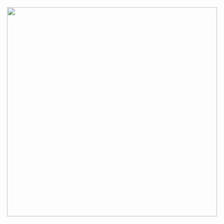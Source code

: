 <div id="header" align="center">
  <img src="https://media.giphy.com/media/9rtpurjbqiqZXbBBet/giphy.gif" width="480"/>
</div>
